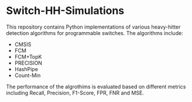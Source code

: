 # Switch-HH-Simulations

This repository contains Python implementations of various heavy-hitter detection algorithms for programmable switches.
The algorithms include:
- CMSIS
- FCM
- FCM+TopK
- PRECISION
- HashPipe
- Count-Min

The performance of the algrothims is evaluated based on different metrics including Recall, Precision, F1-Score, FPR, FNR and MSE.
